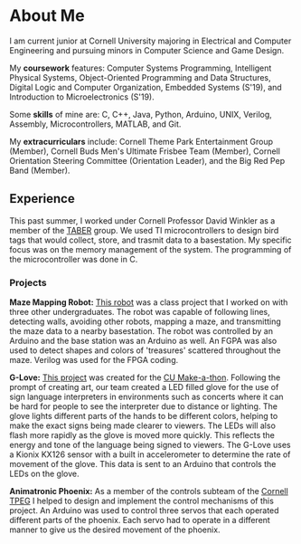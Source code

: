 # About Me
I am current junior at Cornell University majoring in Electrical and Computer Engineering and pursuing minors in Computer Science and Game Design.  

My **coursework** features: Computer Systems Programming, Intelligent Physical Systems, Object-Oriented Programming and Data Structures, Digital Logic and Computer Organization, Embedded Systems (S'19), and Introduction to Microelectronics (S'19).  

Some **skills** of mine are: C, C++, Java, Python, Arduino, UNIX, Verilog, Assembly, Microcontrollers, MATLAB,  and Git.  

My **extracurriculars** include: Cornell Theme Park Entertainment Group (Member), Cornell Buds Men's Ultimate Frisbee Team (Member), Cornell Orientation Steering Committee (Orientation Leader), and the Big Red Pep Band (Member).  
## Experience
This past summer, I worked under Cornell Professor David Winkler as a member of the [TABER](http://eeb.cornell.edu/winkler/wordpress/?page_id=335) group. We used TI microcontrollers to design bird tags that would collect, store, and trasmit data to a basestation. My specific focus was on the memory management of the system. The programming of the microcontroller was done in C.
### Projects
**Maze Mapping Robot:** [This robot](https://mb2372.github.io/ece3400-team1) was a class project that I worked on with three other undergraduates. The robot was capable of following lines, detecting walls, avoiding other robots, mapping a maze, and transmitting the maze data to a nearby basestation. The robot was controlled by an Arduino and the base station was an Arduino as well. An FGPA was also used to detect shapes and colors of 'treasures' scattered throughout the maze. Verilog was used for the FPGA coding.  

**G-Love:** [This project](https://github.com/jr826/cornell_makeathon_2019) was created for the [CU Make-a-thon](http://www.cu-make.com). Following the prompt of creating art, our team created a LED filled glove for the use of sign language interpreters in environments such as concerts where it can be hard for people to see the interpreter due to distance or lighting. The glove lights different parts of the hands to be different colors, helping to make the exact signs being made clearer to viewers. The LEDs will also flash more rapidly as the glove is moved more quickly. This reflects the energy and tone of the language being signed to viewers. The G-Love uses a Kionix KX126 sensor with a built in accelerometer to determine the rate of movement of the glove. This data is sent to an Arduino that controls the LEDs on the glove.  

**Animatronic Phoenix:** As a member of the controls subteam of the [Cornell TPEG](https://cornelltpeg.weebly.com) I helped to design and implement the control mechanisms of this project. An Arduino was used to control three servos that each operated different parts of the phoenix. Each servo had to operate in a different manner to give us the desired movement of the phoenix.

